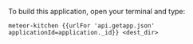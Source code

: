 To build this application, open your terminal and type:

```
meteor-kitchen {{urlFor 'api.getapp.json' applicationId=application._id}} <dest_dir>
```
